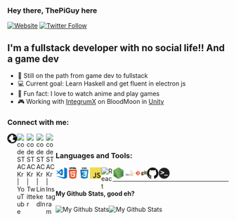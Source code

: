 
### Hey there, ThePiGuy here

[![Website](https://img.shields.io/website?label=forbiddencraft.xyz/&style=for-the-badge&url=https%3A%2F%2Fcodestackr.com)][website] [![Twitter Follow](https://img.shields.io/twitter/follow/KunalADandekar?color=1DA1F2&logo=twitter&style=for-the-badge)][twitter]

## I'm a fullstack developer with no social life!! And a game dev
- 👀 Still on the path from game dev to fullstack
- 💻 Current goal: Learn Haskell and get fluent in electron js 
- 🌟 Fun fact: I love to watch anime and play games
- 🎮 Working with [IntegrumX](https://github.com/ix-os) on BloodMoon in [Unity](https://connect.unity.com/u/bhubhu-barks)

### Connect with me:

[<img align="left" alt="codeSTACKr.com" width="22px" src="https://raw.githubusercontent.com/iconic/open-iconic/master/svg/globe.svg" />][website]
[<img align="left" alt="codeSTACKr | YouTube" width="22px" src="https://cdn.jsdelivr.net/npm/simple-icons@v3/icons/youtube.svg" />][youtube]
[<img align="left" alt="codeSTACKr | Twitter" width="22px" src="https://cdn.jsdelivr.net/npm/simple-icons@v3/icons/twitter.svg" />][twitter]
[<img align="left" alt="codeSTACKr | LinkedIn" width="22px" src="https://cdn.jsdelivr.net/npm/simple-icons@v3/icons/linkedin.svg" />][linkedin]
[<img align="left" alt="codeSTACKr | Instagram" width="22px" src="https://cdn.jsdelivr.net/npm/simple-icons@v3/icons/instagram.svg" />][instagram]

<br />

### Languages and Tools:

<img align="left" alt="Visual Studio Code" width="26px" src="https://raw.githubusercontent.com/github/explore/80688e429a7d4ef2fca1e82350fe8e3517d3494d/topics/visual-studio-code/visual-studio-code.png" />
<img align="left" alt="HTML5" width="26px" src="https://raw.githubusercontent.com/github/explore/80688e429a7d4ef2fca1e82350fe8e3517d3494d/topics/html/html.png" />
<img align="left" alt="CSS3" width="26px" src="https://raw.githubusercontent.com/github/explore/80688e429a7d4ef2fca1e82350fe8e3517d3494d/topics/css/css.png" />
<img align="left" alt="JavaScript" width="26px" src="https://raw.githubusercontent.com/github/explore/80688e429a7d4ef2fca1e82350fe8e3517d3494d/topics/javascript/javascript.png" />
<img align="left" alt="React" width="26px" src="https://d2eip9sf3oo6c2.cloudfront.net/tags/images/000/001/123/full/electronlogo.png" />
<img align="left" alt="Node.js" width="26px" src="https://raw.githubusercontent.com/github/explore/80688e429a7d4ef2fca1e82350fe8e3517d3494d/topics/nodejs/nodejs.png" />
<img align="left" alt="MySQL" width="26px" src="https://raw.githubusercontent.com/github/explore/80688e429a7d4ef2fca1e82350fe8e3517d3494d/topics/mysql/mysql.png" />
<img align="left" alt="Git" width="26px" src="https://raw.githubusercontent.com/github/explore/80688e429a7d4ef2fca1e82350fe8e3517d3494d/topics/git/git.png" />
<img align="left" alt="GitHub" width="26px" src="https://raw.githubusercontent.com/github/explore/78df643247d429f6cc873026c0622819ad797942/topics/github/github.png" />
<img align="left" alt="Terminal" width="26px" src="https://raw.githubusercontent.com/github/explore/80688e429a7d4ef2fca1e82350fe8e3517d3494d/topics/terminal/terminal.png" />
<br />

---

#### My Github Stats, good eh?
<img align="left" alt="My Github Stats" src="https://github-readme-stats.codestackr.vercel.app/api?username=RocKing1001&count_private=true&show_icons=true&hide_border=true" />

<img align="left" alt="My Github Stats" src="https://github-readme-stats.vercel.app/api/top-langs/?username=anuraghazra&layout=compact " />


[website]: https://forbiddencraft.xyz/
[twitter]: https://twitter.com/KunalADandekar
[youtube]: https://www.youtube.com/channel/UCFhBqHPR3EjbaLWp5iMIXcA?view_as=subscriber
[instagram]: https://www.instagram.com/kunal_dandekar_no1/
[linkedin]: https://www.linkedin.com/in/kunal-dandekar-9ba5401a8/
